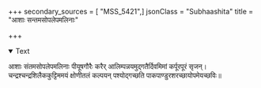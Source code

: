 +++
secondary_sources = [ "MSS_5421",]
jsonClass = "Subhaashita"
title = "आशाः सन्तमसोपलेपमलिनाः"

+++

<details open><summary>Text</summary>

आशाः संतमसोपलेपमलिनाः पीयूषगौरैः करैर् आलिम्पन्नयमुद्गतैर्दिवमिमां कर्पूरपूरं सृजन्।  
चन्द्रश्चन्द्रशिलैककुट्टिममयं क्षोणीतलं कल्पयन् पश्योद्गच्छति पाकपाण्डुरशरच्छायोपमेयच्छविः॥
</details>
